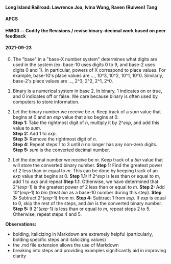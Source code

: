 #### Long Island Railroad: Lawrence Joa, Ivina Wang, Raven (Ruiwen) Tang
#### APCS
#### HW03 -- Codify the Revisions / revise binary-decimal work based on peer feedback
#### 2021-09-23

0. The "base" in a "base-X number system" determines what digits are used in the system (ex: base-10 uses digits 0 to 9, and base-2 uses digits 0 and 1). 
  In particular, powers of X correspond to place values. 
  For example, base-10's place values are ..., 10^3, 10^2, 10^1, 10^0. Similarly, base-2's place values are ..., 2^3, 2^2, 2^1, 2^0.
  
1. Binary is a numerical system in base 2. In binary, 1 indicates on or true, and 0 indicates off or false. 
   We care because binary is often used by computers to store information.

2. Let the binary number we receive be *n*. Keep track of a *sum* value that begins at 0 and an *exp* value that also begins at 0. <br>
  **Step 1:** Take the rightmost digit of *n*, multiply it by 2^*exp*, and add this value to *sum*. <br>
  **Step 2:** Add 1 to *exp*. <br>
  **Step 3:** Remove the rightmost digit of *n*. <br>
  **Step 4:** Repeat steps 1 to 3 until *n* no longer has any non-zero digits. <br>
  **Step 5:** *sum* is the converted decimal number. <br>

3. Let the decimal number we receive be *m*. Keep track of a *bin* value that will store the converted binary number.
  **Step 1:** Find the greatest power of 2 less than or equal to *m*. This can be done by keeping track of an *exp* value that begins at 0. 
    **Step 1.1:** If 2^*exp* is less than or equal to *m*, add 1 to *exp* and repeat **Step 1.1**. Otherwise, we have determined that 2^(*exp*-1) is the greatest power of 2 less than or equal to *m*.
  **Step 2:** Add 10^(*exp*-1) to *bin* (treat *bin* as a base-10 number during this step).
  **Step 3:** Subtract 2^(*exp*-1) from *m*. 
  **Step 4:** Subtract 1 from *exp*. If *exp* is equal to 0, skip the rest of the steps, and *bin* is the converted binary number.
  **Step 5:** If 2^(*exp*-1) is less than or equal to *m*, repeat steps 2 to 5. Otherwise, repeat steps 4 and 5.
  
  **Observations:**
  - bolding, italicizing in Markdown are extremely helpful (particularly, bolding specific steps and italicizing values)
  - the .md file extension allows the use of Markdown
  - breaking into steps and providing examples significantly aid in improving clarity
